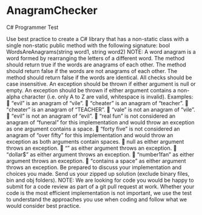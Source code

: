 # AnagramChecker
C# Programmer Test

Use best practice to create a C# library that has a non-static class with a single non-static public
method with the following signature:
bool WordsAreAnagrams(string word1, string word2)
NOTE: A word anagram is a word formed by rearranging the letters of a different word.
The method should return true if the words are anagrams of each other.
The method should return false if the words are not anagrams of each other.
The method should return false if the words are identical.
All checks should be case insensitive.
An exception should be thrown if either argument is null or empty.
An exception should be thrown if either argument contains a non-alpha character (i.e. only A to Z are
valid, whitespace is invalid).
Examples:
 “evil” is an anagram of “vile”.
 “cheater” is an anagram of “teacher”.
 “cheater” is an anagram of “TEACHER”.
 “vale” is not an anagram of “vile”.
 “evil” is not an anagram of “evil”.
 “real fun” is not considered an anagram of “funeral” for this implementation and would
throw an exception as one argument contains a space.
 “forty five” is not considered an anagram of “over fifty” for this implementation and would
throw an exception as both arguments contain spaces.
 null as either argument throws an exception.
 “” as either argument throws an exception.
 “dollar$” as either argument throws an exception.
 “number1fan” as either argument throws an exception.
 “contains a space” as either argument throws an exception.
Be prepared to discuss your implementation and choices you made.
Send us your zipped up solution (exclude binary files, bin and obj folders).
NOTE: We are looking for code you would be happy to submit for a code review as part of a git pull
request at work. Whether your code is the most efficient implementation is not important, we use
the test to understand the approaches you use when coding and follow what we would consider
best practice.
